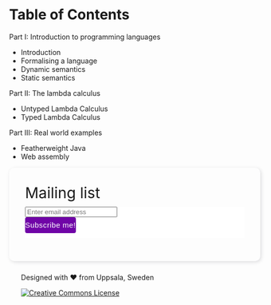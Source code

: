 # Table of Contents

Part I: Introduction to programming languages

* Introduction
* Formalising a language
* Dynamic semantics
* Static semantics

Part II: The lambda calculus

* Untyped Lambda Calculus
* Typed Lambda Calculus

Part III: Real world examples

* Featherweight Java
* Web assembly

<link href="//cdn-images.mailchimp.com/embedcode/slim-10_7.css" rel="stylesheet" type="text/css">
<style type="text/css">
#mc_embed_signup{background:#fff; clear:left; font:14px Helvetica,Arial,sans-serif; }
#mc_embed_signup .button {
    clear: both;
    background-color: #7005a7;
    border: 0 none;
    border-radius: 4px;
    letter-spacing: .03em;
    color: #FFFFFF;
    cursor: pointer;
    display: inline-block;
    font-size: 15px;
    height: 32px;
    line-height: 32px;
    margin: 0 5px 10px 0;
    padding: 0;
    text-align: center;
    text-decoration: none;
    vertical-align: top;
    white-space: nowrap;
    width: auto;
    transition: all 0.23s ease-in-out 0s;
}
.npost {
  width: 100%;
  max-width: 100%;
  margin-bottom: 1.5rem;
  display: -webkit-box;
  display: -webkit-flex;
  display: -ms-flexbox;
  display: flex;
  -webkit-box-orient: horizontal;
  -webkit-box-direction: normal;
  -webkit-flex-direction: row;
      -ms-flex-direction: row;
          flex-direction: row;
  -webkit-box-align: stretch;
  -webkit-align-items: stretch;
      -ms-flex-align: stretch;
          align-items: stretch;
  min-height: 11rem;
  -webkit-border-radius: 10px;
          border-radius: 10px;
  overflow: hidden;
  -webkit-transition: all .3s ease;
  -o-transition: all .3s ease;
  transition: all .3s ease;
  -webkit-box-shadow: 2px 2px 7px 0 rgba(31, 35, 46, 0.15);
          box-shadow: 2px 2px 7px 0 rgba(31, 35, 46, 0.15);
}
.npost .post-content {
  padding: 2rem;
  width: 90%;
}
.npost .post-content .post-title {
  margin: 0 0 10px;
  font-size: 30px;
  font-weight: 400;
}
</style>

<article class="npost">
<div class="post-content">
<h4 class="post-title">Mailing list</h4>
<link href="//cdn-images.mailchimp.com/embedcode/slim-10_7.css" rel="stylesheet" type="text/css">
<style type="text/css">
#mc_embed_signup{background:#fff; clear:left; font:14px Helvetica,Arial,sans-serif; }
</style>
<div id="mc_embed_signup">
 <form action="https://github.us16.list-manage.com/subscribe/post?u=a7901243cc48256f8de50e906&amp;id=fdbf1b21c9" method="post" id="mc-embedded-subscribe-form" name="mc-embedded-subscribe-form" class="validate" target="_blank" novalidate>
 <div id="mc_embed_signup_scroll">
  <input type="email" value="" name="EMAIL" class="email" id="mce-EMAIL" placeholder="Enter email address" required>
  <div style="position: absolute; left: -5000px;" aria-hidden="true"><input type="text" name="b_a7901243cc48256f8de50e906_fdbf1b21c9" tabindex="-1" value=""></div>
  <div class="clear"><input type="submit" value="Subscribe me!" name="subscribe" id="mc-embedded-subscribe" class="button"></div>
 </div>
 </form>
</div>
</div>
</article>

<div class="container">
 <nav class="pagination" role="pagination">
 <ul>
  <p><span class="page-number">Designed with</span> ❤️  <span class="page-number"> from Uppsala, Sweden</span></p>
  <p>
  <a rel="license" href="http://creativecommons.org/licenses/by-sa/4.0/"><img alt="Creative Commons License" style="border-width:0" src="https://i.creativecommons.org/l/by-sa/4.0/88x31.png" /></a>
  </p>
 </ul>
 </nav>
</div>
